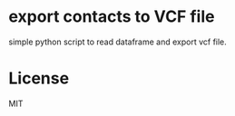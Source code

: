 # export contacts to VCF file
simple python script to read dataframe and export vcf file.
# License
MIT
